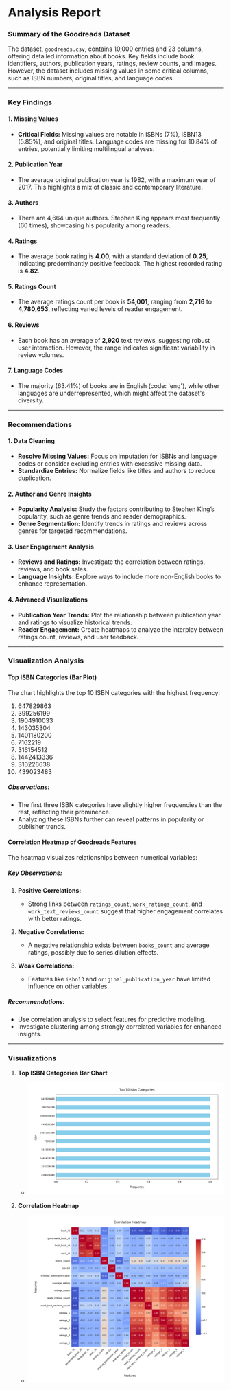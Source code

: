 # Analysis Report

### Summary of the Goodreads Dataset

The dataset, `goodreads.csv`, contains 10,000 entries and 23 columns, offering detailed information about books. Key fields include book identifiers, authors, publication years, ratings, review counts, and images. However, the dataset includes missing values in some critical columns, such as ISBN numbers, original titles, and language codes.

---

### Key Findings

#### 1. Missing Values
- **Critical Fields:** Missing values are notable in ISBNs (7%), ISBN13 (5.85%), and original titles. Language codes are missing for 10.84% of entries, potentially limiting multilingual analyses.

#### 2. Publication Year
- The average original publication year is 1982, with a maximum year of 2017. This highlights a mix of classic and contemporary literature.

#### 3. Authors
- There are 4,664 unique authors. Stephen King appears most frequently (60 times), showcasing his popularity among readers.

#### 4. Ratings
- The average book rating is **4.00**, with a standard deviation of **0.25**, indicating predominantly positive feedback. The highest recorded rating is **4.82**.

#### 5. Ratings Count
- The average ratings count per book is **54,001**, ranging from **2,716** to **4,780,653**, reflecting varied levels of reader engagement.

#### 6. Reviews
- Each book has an average of **2,920** text reviews, suggesting robust user interaction. However, the range indicates significant variability in review volumes.

#### 7. Language Codes
- The majority (63.41%) of books are in English (code: 'eng'), while other languages are underrepresented, which might affect the dataset's diversity.

---

### Recommendations

#### 1. Data Cleaning
- **Resolve Missing Values:** Focus on imputation for ISBNs and language codes or consider excluding entries with excessive missing data.
- **Standardize Entries:** Normalize fields like titles and authors to reduce duplication.

#### 2. Author and Genre Insights
- **Popularity Analysis:** Study the factors contributing to Stephen King’s popularity, such as genre trends and reader demographics.
- **Genre Segmentation:** Identify trends in ratings and reviews across genres for targeted recommendations.

#### 3. User Engagement Analysis
- **Reviews and Ratings:** Investigate the correlation between ratings, reviews, and book sales. 
- **Language Insights:** Explore ways to include more non-English books to enhance representation.

#### 4. Advanced Visualizations
- **Publication Year Trends:** Plot the relationship between publication year and ratings to visualize historical trends.
- **Reader Engagement:** Create heatmaps to analyze the interplay between ratings count, reviews, and user feedback.

---

### Visualization Analysis

#### Top ISBN Categories (Bar Plot)
The chart highlights the top 10 ISBN categories with the highest frequency:

1. 647829863
2. 399256199
3. 1904910033
4. 143035304
5. 1401180200
6. 7162219
7. 316154512
8. 1442413336
9. 310226638
10. 439023483

##### Observations:
- The first three ISBN categories have slightly higher frequencies than the rest, reflecting their prominence.
- Analyzing these ISBNs further can reveal patterns in popularity or publisher trends.

#### Correlation Heatmap of Goodreads Features

The heatmap visualizes relationships between numerical variables:

##### Key Observations:

1. **Positive Correlations:**
   - Strong links between `ratings_count`, `work_ratings_count`, and `work_text_reviews_count` suggest that higher engagement correlates with better ratings.

2. **Negative Correlations:**
   - A negative relationship exists between `books_count` and average ratings, possibly due to series dilution effects.

3. **Weak Correlations:**
   - Features like `isbn13` and `original_publication_year` have limited influence on other variables.

##### Recommendations:
- Use correlation analysis to select features for predictive modeling.
- Investigate clustering among strongly correlated variables for enhanced insights.

---

### Visualizations

1. **Top ISBN Categories Bar Chart**
   - ![Chart](./goodreads_barplot.png)

2. **Correlation Heatmap**
   - ![Chart](./goodreads_heatmap.png)

